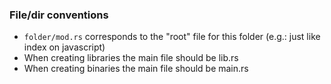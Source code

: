 ### File/dir conventions
- ``folder/mod.rs`` corresponds to the "root" file for this folder (e.g.: just like index on javascript)
- When creating libraries the main file should be lib.rs 
- When creating binaries the main file should be main.rs